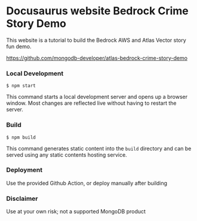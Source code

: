# Docusaurus website Bedrock Crime Story Demo

This website is a tutorial to build the Bedrock AWS and Atlas Vector story fun demo.

https://github.com/mongodb-developer/atlas-bedrock-crime-story-demo


### Local Development

```
$ npm start
```

This command starts a local development server and opens up a browser window. Most changes are reflected live without having to restart the server.

### Build

```
$ npm build
```

This command generates static content into the `build` directory and can be served using any static contents hosting service.

### Deployment

Use the provided Github Action, or deploy manually after building

### Disclaimer

Use at your own risk; not a supported MongoDB product
